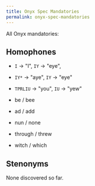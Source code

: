 ```yaml
---
title: Onyx Spec Mandatories
permalink: onyx-spec-mandatories
---
```


All Onyx mandatories:

## Homophones

- `I` -> "I", `IY` -> "eye",
- `IY*` -> "aye", `IY` -> "eye"
- `TPRLIU` -> "you", `IU` -> "yew"

- be / bee
- ad / add
- nun / none
- through / threw
- witch / which

## Stenonyms

None discovered so far.